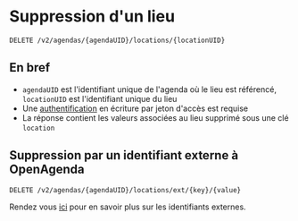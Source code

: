 # Suppression d'un lieu

```
DELETE /v2/agendas/{agendaUID}/locations/{locationUID}
```

## En bref[​](#en-bref "Lien direct vers En bref")

* `agendaUID` est l'identifiant unique de l'agenda où le lieu est référencé, `locationUID` est l'identifiant unique du lieu
* Une [authentification](/authentification.md) en écriture par jeton d'accès est requise
* La réponse contient les valeurs associées au lieu supprimé sous une clé `location`

## Suppression par un identifiant externe à OpenAgenda[​](#suppression-par-un-identifiant-externe-à-openagenda "Lien direct vers Suppression par un identifiant externe à OpenAgenda")

```
DELETE /v2/agendas/{agendaUID}/locations/ext/{key}/{value}
```

Rendez vous [ici](/lieux/structure.md#identifiants-externes) pour en savoir plus sur les identifiants externes.

